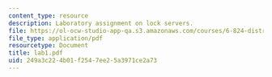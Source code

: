 ```yaml
---
content_type: resource
description: Laboratory assignment on lock servers.
file: https://ol-ocw-studio-app-qa.s3.amazonaws.com/courses/6-824-distributed-computer-systems-engineering-spring-2006/249a3c224b01f2547ee25a3971ce2a73_lab1.pdf
file_type: application/pdf
resourcetype: Document
title: lab1.pdf
uid: 249a3c22-4b01-f254-7ee2-5a3971ce2a73
---
```

